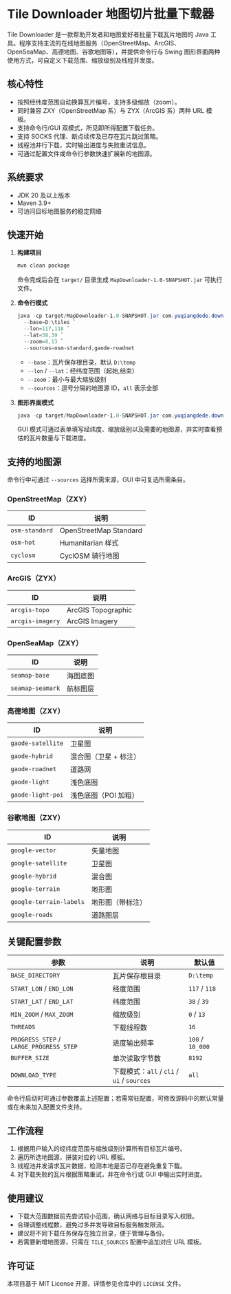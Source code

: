 # Tile Downloader 地图切片批量下载器

Tile Downloader 是一款帮助开发者和地图爱好者批量下载瓦片地图的 Java 工具。程序支持主流的在线地图服务（OpenStreetMap、ArcGIS、OpenSeaMap、高德地图、谷歌地图等），并提供命令行与 Swing 图形界面两种使用方式，可自定义下载范围、缩放级别及线程并发度。

## 核心特性
- 按照经纬度范围自动换算瓦片编号，支持多级缩放（zoom）。
- 同时兼容 ZXY（OpenStreetMap 系）与 ZYX（ArcGIS 系）两种 URL 模板。
- 支持命令行/GUI 双模式，所见即所得配置下载任务。
- 支持 SOCKS 代理、断点续传及已存在瓦片跳过策略。
- 线程池并行下载，实时输出进度与失败重试信息。
- 可通过配置文件或命令行参数快速扩展新的地图源。

## 系统要求
- JDK 20 及以上版本
- Maven 3.9+
- 可访问目标地图服务的稳定网络

## 快速开始

1. **构建项目**
   ```powershell
   mvn clean package
   ```
   命令完成后会在 `target/` 目录生成 `MapDownloader-1.0-SNAPSHOT.jar` 可执行文件。

2. **命令行模式**
   ```powershell
   java -cp target/MapDownloader-1.0-SNAPSHOT.jar com.yuqiangdede.downloader.TileDownloader `
     --base=D:\tiles `
     --lon=117,118 `
     --lat=38,39 `
     --zoom=0,13 `
     --sources=osm-standard,gaode-roadnet
   ```
   - `--base`：瓦片保存根目录，默认 `D:\temp`
   - `--lon` / `--lat`：经纬度范围（起始,结束）
   - `--zoom`：最小与最大缩放级别
   - `--sources`：逗号分隔的地图源 ID，`all` 表示全部

3. **图形界面模式**
   ```powershell
   java -cp target/MapDownloader-1.0-SNAPSHOT.jar com.yuqiangdede.downloader.TileDownloaderUI
   ```
   GUI 模式可通过表单填写经纬度、缩放级别以及需要的地图源，并实时查看预估的瓦片数量与下载进度。

## 支持的地图源
命令行中可通过 `--sources` 选择所需来源，GUI 中可复选所需条目。

### OpenStreetMap（ZXY）
| ID | 说明 |
| --- | --- |
| `osm-standard` | OpenStreetMap Standard |
| `osm-hot` | Humanitarian 样式 |
| `cyclosm` | CyclOSM 骑行地图 |

### ArcGIS（ZYX）
| ID | 说明 |
| --- | --- |
| `arcgis-topo` | ArcGIS Topographic |
| `arcgis-imagery` | ArcGIS Imagery |

### OpenSeaMap（ZXY）
| ID | 说明 |
| --- | --- |
| `seamap-base` | 海图底图 |
| `seamap-seamark` | 航标图层 |

### 高德地图（ZXY）
| ID | 说明 |
| --- | --- |
| `gaode-satellite` | 卫星图 |
| `gaode-hybrid` | 混合图（卫星 + 标注） |
| `gaode-roadnet` | 道路网 |
| `gaode-light` | 浅色底图 |
| `gaode-light-poi` | 浅色底图（POI 加粗） |

### 谷歌地图（ZXY）
| ID | 说明 |
| --- | --- |
| `google-vector` | 矢量地图 |
| `google-satellite` | 卫星图 |
| `google-hybrid` | 混合图 |
| `google-terrain` | 地形图 |
| `google-terrain-labels` | 地形图（带标注） |
| `google-roads` | 道路图层 |

## 关键配置参数
| 参数 | 说明 | 默认值 |
| --- | --- | --- |
| `BASE_DIRECTORY` | 瓦片保存根目录 | `D:\temp` |
| `START_LON` / `END_LON` | 经度范围 | `117` / `118` |
| `START_LAT` / `END_LAT` | 纬度范围 | `38` / `39` |
| `MIN_ZOOM` / `MAX_ZOOM` | 缩放级别 | `0` / `13` |
| `THREADS` | 下载线程数 | `16` |
| `PROGRESS_STEP` / `LARGE_PROGRESS_STEP` | 进度输出频率 | `100` / `10_000` |
| `BUFFER_SIZE` | 单次读取字节数 | `8192` |
| `DOWNLOAD_TYPE` | 下载模式：`all` / `cli` / `ui` / `sources` | `all` |

命令行启动时可通过参数覆盖上述配置；若需常驻配置，可修改源码中的默认常量或在未来加入配置文件支持。

## 工作流程
1. 根据用户输入的经纬度范围与缩放级别计算所有目标瓦片编号。
2. 遍历所选地图源，拼装对应的 URL 模板。
3. 线程池并发请求瓦片数据，检测本地是否已存在避免重复下载。
4. 对下载失败的瓦片根据策略重试，并在命令行或 GUI 中输出实时进度。

## 使用建议
- 下载大范围数据前先尝试较小范围，确认网络与目标目录写入权限。
- 合理调整线程数，避免过多并发导致目标服务触发限流。
- 建议将不同下载任务保存在独立目录，便于管理与备份。
- 若需要新增地图源，只需在 `TILE_SOURCES` 配置中追加对应 URL 模板。

## 许可证
本项目基于 MIT License 开源，详情参见仓库中的 `LICENSE` 文件。
